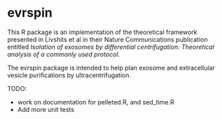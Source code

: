 # evrspin

This R package is an implementation of the theoretical framework presented in Livshits et al in their Nature Communications publication entitled *Isolation of exosomes by differential centrifugation: Theoretical analysis of a commonly used protocol.*

The evrspin package is intended to help plan exosome and extracellular vesicle purifications by ultracentrifugation.


TODO:  
- work on documentation for pelleted.R, and sed\_time.R
- Add more unit tests

